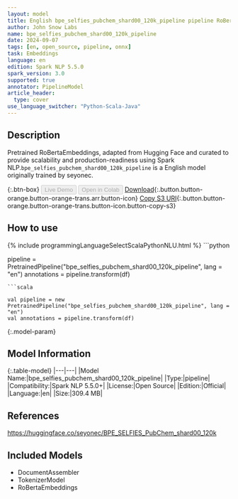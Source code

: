 ```yaml
---
layout: model
title: English bpe_selfies_pubchem_shard00_120k_pipeline pipeline RoBertaEmbeddings from seyonec
author: John Snow Labs
name: bpe_selfies_pubchem_shard00_120k_pipeline
date: 2024-09-07
tags: [en, open_source, pipeline, onnx]
task: Embeddings
language: en
edition: Spark NLP 5.5.0
spark_version: 3.0
supported: true
annotator: PipelineModel
article_header:
  type: cover
use_language_switcher: "Python-Scala-Java"
---
```


## Description

Pretrained RoBertaEmbeddings, adapted from Hugging Face and curated to provide scalability and production-readiness using Spark NLP.`bpe_selfies_pubchem_shard00_120k_pipeline` is a English model originally trained by seyonec.

{:.btn-box}
<button class="button button-orange" disabled>Live Demo</button>
<button class="button button-orange" disabled>Open in Colab</button>
[Download](https://s3.amazonaws.com/auxdata.johnsnowlabs.com/public/models/bpe_selfies_pubchem_shard00_120k_pipeline_en_5.5.0_3.0_1725716269882.zip){:.button.button-orange.button-orange-trans.arr.button-icon}
[Copy S3 URI](s3://auxdata.johnsnowlabs.com/public/models/bpe_selfies_pubchem_shard00_120k_pipeline_en_5.5.0_3.0_1725716269882.zip){:.button.button-orange.button-orange-trans.button-icon.button-copy-s3}

## How to use



<div class="tabs-box" markdown="1">
{% include programmingLanguageSelectScalaPythonNLU.html %}
```python

pipeline = PretrainedPipeline("bpe_selfies_pubchem_shard00_120k_pipeline", lang = "en")
annotations =  pipeline.transform(df)   

```
```scala

val pipeline = new PretrainedPipeline("bpe_selfies_pubchem_shard00_120k_pipeline", lang = "en")
val annotations = pipeline.transform(df)

```
</div>

{:.model-param}
## Model Information

{:.table-model}
|---|---|
|Model Name:|bpe_selfies_pubchem_shard00_120k_pipeline|
|Type:|pipeline|
|Compatibility:|Spark NLP 5.5.0+|
|License:|Open Source|
|Edition:|Official|
|Language:|en|
|Size:|309.4 MB|

## References

https://huggingface.co/seyonec/BPE_SELFIES_PubChem_shard00_120k

## Included Models

- DocumentAssembler
- TokenizerModel
- RoBertaEmbeddings